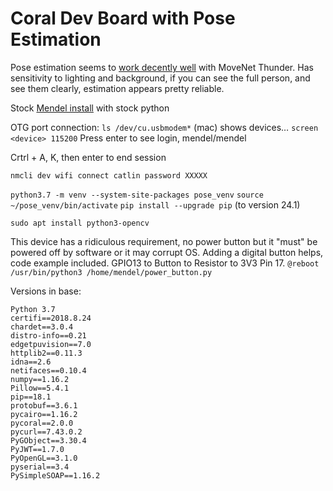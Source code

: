 # Coral Dev Board with Pose Estimation

Pose estimation seems to [work decently well](https://syllepsis.live/2025/01/14/using-the-coral-dev-board-in-2025/) with MoveNet Thunder. 
Has sensitivity to lighting and background, if you can see the full person, and see them clearly, estimation appears pretty reliable. 

Stock [Mendel install](https://coral.ai/docs/dev-board/get-started/#flash-the-board) with stock python

OTG port connection: 
`ls /dev/cu.usbmodem*`    (mac)
shows devices…
`screen <device> 115200`
Press enter to see login, mendel/mendel

Crtrl + A, K, then enter to end session


`nmcli dev wifi connect catlin password XXXXX`

`python3.7 -m venv --system-site-packages pose_venv`
`source ~/pose_venv/bin/activate`
`pip install --upgrade pip`  (to version 24.1)

`sudo apt install python3-opencv`

This device has a ridiculous requirement, no power button but it "must" be powered off by software or it may corrupt OS. 
Adding a digital button helps, code example included. GPIO13 to Button to Resistor to 3V3 Pin 17. 
`@reboot /usr/bin/python3 /home/mendel/power_button.py`


Versions in base:
```
Python 3.7
certifi==2018.8.24
chardet==3.0.4
distro-info==0.21
edgetpuvision==7.0
httplib2==0.11.3
idna==2.6
netifaces==0.10.4
numpy==1.16.2
Pillow==5.4.1
pip==18.1
protobuf==3.6.1
pycairo==1.16.2
pycoral==2.0.0
pycurl==7.43.0.2
PyGObject==3.30.4
PyJWT==1.7.0
PyOpenGL==3.1.0
pyserial==3.4
PySimpleSOAP==1.16.2
```

